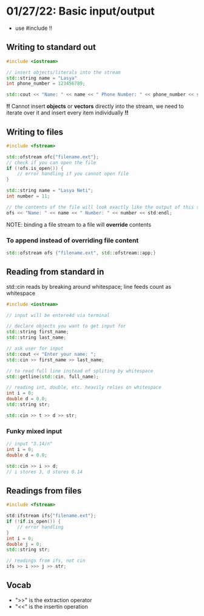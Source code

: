 # 01/27/22: Basic input/output

- use #include <iostream>!!

## Writing to standard out
``` cpp
#include <iostream>

// insert objects/literals into the stream
std::string name = "Lasya"
int phone_number = 123456789;

std::cout << "Name: " << name << " Phone Number: " << phone_number << std:endl;
```

**!!** Cannot insert **objects** or **vectors** directly into the stream, we need to iterate over it and insert every item individually **!!**

## Writing to files
``` cpp
#include <fstream>

std::ofstream ofc{"filename.ext"};
// check if you can open the file
if (!ofs.is_open()) {
    // error handling if you cannot open file
}

std::string name = "Lasya Neti";
int number = 11;

// the contents of the file will look exactly like the output of this stream
ofs << "Name: " << name << " Number: " << number << std:endl;
```

NOTE: binding a file stream to a file will **override** contents

### To append instead of overriding file content
``` cpp
std::ofstream ofs {"filename.ext", std::ofstream::app;}
```

## Reading from standard in
std::cin reads by breaking around whitespace; line feeds count as whitespace

``` cpp
#include <iostream>

// input will be entere4d via terminal 

// declare objects you want to get input for
std::string first_name;
std::string last_name;

// ask user for input
std::cout << "Enter your name: ";
std::cin >> first_name >> last_name;

// to read full line instead of spliting by whitespace
std::getline(std::cin, full_name);

// reading int, double, etc. heavily relies on whitespace  
int i = 0;
double d = 0.0;
std::string str;

std::cin >> t >> d >> str;
```

### Funky mixed input
``` cpp
// input "3.14/n"
int i = 0;
double d = 0.0;

std::cin >> i >> d;
// i stores 3, d stores 0.14
```

## Readings from files 
``` cpp
#include <fstream>

std:ifstream ifs{"filename.ext"};
if (!if.is_open()) {
    // error handling
}
int i = 0;
double j = 0;
std::string str;

// readings from ifs, not cin
ifs >> i >>> j >> str;
```

## Vocab
- ">>" is the extraction operator
- "<<" is the insertin operation